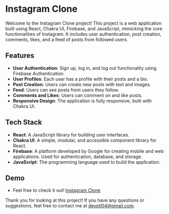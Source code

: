 # Instagram Clone

Welcome to the Instagram Clone project! This project is a web application built using React, Chakra UI, Firebase, and JavaScript, mimicking the core functionalities of Instagram. It includes user authentication, post creation, comments, likes, and a feed of posts from followed users.

## Features

- **User Authentication**: Sign up, log in, and log out functionality using Firebase Authentication.
- **User Profiles**: Each user has a profile with their posts and a bio.
- **Post Creation**: Users can create new posts with text and images.
- **Feed**: Users can see posts from users they follow.
- **Comments and Likes**: Users can comment on and like posts.
- **Responsive Design**: The application is fully responsive, built with Chakra UI.

## Tech Stack

- **React**: A JavaScript library for building user interfaces.
- **Chakra UI**: A simple, modular, and accessible component library for React.
- **Firebase**: A platform developed by Google for creating mobile and web applications. Used for authentication, database, and storage.
- **JavaScript**: The programming language used to build the application.

## Demo
- Feel free to check it out! [Instagram Clone](https://mycustomsocialmedia.vercel.app)


Thank you for looking at this project! If you have any questions or suggestions, feel free to contact me at devptl04@gmail.com.


